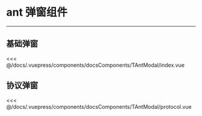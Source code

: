 # ant 弹窗组件

---

## 基础弹窗

<common-code-format>
  <docsComponents-TAntModal-index slot="source"></docsComponents-TAntModal-index>
  <<< @/docs/.vuepress/components/docsComponents/TAntModal/index.vue
</common-code-format>

## 协议弹窗

<common-code-format>
  <docsComponents-TAntModal-protocol slot="source"></docsComponents-TAntModal-protocol>
  <<< @/docs/.vuepress/components/docsComponents/TAntModal/protocol.vue
</common-code-format>
